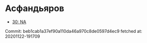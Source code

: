 # Асфандьяров
- [30: NA](30.md)

Commit: beb1cab1a37ef90a110da46a970c8de0597d4ec9
 fetched at: 20201122-191709
